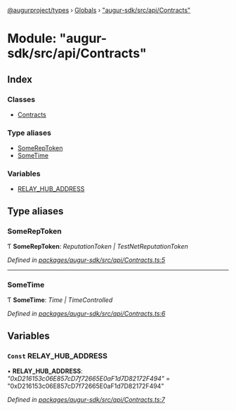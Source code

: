 [@augurproject/types](../README.md) › [Globals](../globals.md) › ["augur-sdk/src/api/Contracts"](_augur_sdk_src_api_contracts_.md)

# Module: "augur-sdk/src/api/Contracts"

## Index

### Classes

* [Contracts](../classes/_augur_sdk_src_api_contracts_.contracts.md)

### Type aliases

* [SomeRepToken](_augur_sdk_src_api_contracts_.md#somereptoken)
* [SomeTime](_augur_sdk_src_api_contracts_.md#sometime)

### Variables

* [RELAY_HUB_ADDRESS](_augur_sdk_src_api_contracts_.md#const-relay_hub_address)

## Type aliases

###  SomeRepToken

Ƭ **SomeRepToken**: *ReputationToken | TestNetReputationToken*

*Defined in [packages/augur-sdk/src/api/Contracts.ts:5](https://github.com/AugurProject/augur/blob/69c4be52bf/packages/augur-sdk/src/api/Contracts.ts#L5)*

___

###  SomeTime

Ƭ **SomeTime**: *Time | TimeControlled*

*Defined in [packages/augur-sdk/src/api/Contracts.ts:6](https://github.com/AugurProject/augur/blob/69c4be52bf/packages/augur-sdk/src/api/Contracts.ts#L6)*

## Variables

### `Const` RELAY_HUB_ADDRESS

• **RELAY_HUB_ADDRESS**: *"0xD216153c06E857cD7f72665E0aF1d7D82172F494"* = "0xD216153c06E857cD7f72665E0aF1d7D82172F494"

*Defined in [packages/augur-sdk/src/api/Contracts.ts:7](https://github.com/AugurProject/augur/blob/69c4be52bf/packages/augur-sdk/src/api/Contracts.ts#L7)*
